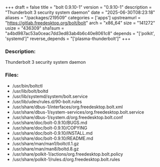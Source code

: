+++
draft = false
title = "bolt 0.9.10-1"
version = "0.9.10-1"
description = "Thunderbolt 3 security system daemon"
date = "2025-06-30T08:23:18"
aliases = "/packages/219509"
categories = ['apps']
upstreamurl = "https://gitlab.freedesktop.org/bolt/bolt"
arch = "x86_64"
size = "141272"
usize = "436309"
sha1sum = "a4bd987ac53a0ceac7dd3ed83ab4b6c40e8061c8"
depends = "['polkit', 'systemd']"
reverse_depends = "['plasma-thunderbolt']"
+++
### Description: 
Thunderbolt 3 security system daemon

### Files: 
* /usr/bin/boltctl
* /usr/lib/bolt/boltd
* /usr/lib/systemd/system/bolt.service
* /usr/lib/udev/rules.d/90-bolt.rules
* /usr/share/dbus-1/interfaces/org.freedesktop.bolt.xml
* /usr/share/dbus-1/system-services/org.freedesktop.bolt.service
* /usr/share/dbus-1/system.d/org.freedesktop.bolt.conf
* /usr/share/doc/bolt-0.9.10/BUGS.md
* /usr/share/doc/bolt-0.9.10/COPYING
* /usr/share/doc/bolt-0.9.10/INSTALL.md
* /usr/share/doc/bolt-0.9.10/README.md
* /usr/share/man/man1/boltctl.1.gz
* /usr/share/man/man8/boltd.8.gz
* /usr/share/polkit-1/actions/org.freedesktop.bolt.policy
* /usr/share/polkit-1/rules.d/org.freedesktop.bolt.rules
